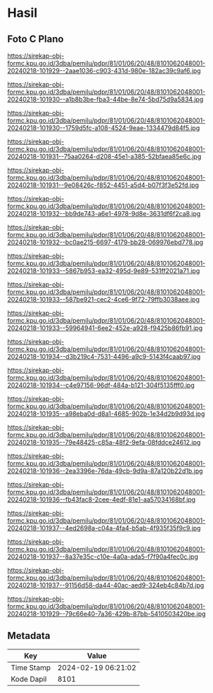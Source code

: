 # Hasil

## Foto C Plano

https://sirekap-obj-formc.kpu.go.id/3dba/pemilu/pdpr/81/01/06/20/48/8101062048001-20240218-101929--2aae1036-c903-431d-980e-182ac39c9af6.jpg

https://sirekap-obj-formc.kpu.go.id/3dba/pemilu/pdpr/81/01/06/20/48/8101062048001-20240218-101930--a1b8b3be-fba3-44be-8e74-5bd75d9a5834.jpg

https://sirekap-obj-formc.kpu.go.id/3dba/pemilu/pdpr/81/01/06/20/48/8101062048001-20240218-101930--1759d5fc-a108-4524-9eae-1334479d84f5.jpg

https://sirekap-obj-formc.kpu.go.id/3dba/pemilu/pdpr/81/01/06/20/48/8101062048001-20240218-101931--75aa0264-d208-45e1-a385-52bfaea85e6c.jpg

https://sirekap-obj-formc.kpu.go.id/3dba/pemilu/pdpr/81/01/06/20/48/8101062048001-20240218-101931--9e08426c-f852-4451-a5d4-b07f3f3e52fd.jpg

https://sirekap-obj-formc.kpu.go.id/3dba/pemilu/pdpr/81/01/06/20/48/8101062048001-20240218-101932--bb9de743-a6e1-4978-9d8e-3631df6f2ca8.jpg

https://sirekap-obj-formc.kpu.go.id/3dba/pemilu/pdpr/81/01/06/20/48/8101062048001-20240218-101932--bc0ae215-6697-4179-bb28-069976ebd778.jpg

https://sirekap-obj-formc.kpu.go.id/3dba/pemilu/pdpr/81/01/06/20/48/8101062048001-20240218-101933--5867b953-ea32-495d-9e89-531ff2021a71.jpg

https://sirekap-obj-formc.kpu.go.id/3dba/pemilu/pdpr/81/01/06/20/48/8101062048001-20240218-101933--587be921-cec2-4ce6-9f72-79ffb3038aee.jpg

https://sirekap-obj-formc.kpu.go.id/3dba/pemilu/pdpr/81/01/06/20/48/8101062048001-20240218-101933--59964941-6ee2-452e-a928-f9425b86fb91.jpg

https://sirekap-obj-formc.kpu.go.id/3dba/pemilu/pdpr/81/01/06/20/48/8101062048001-20240218-101934--d3b219c4-7531-4496-a9c9-5143f4caab97.jpg

https://sirekap-obj-formc.kpu.go.id/3dba/pemilu/pdpr/81/01/06/20/48/8101062048001-20240218-101934--c4e97156-96df-484a-b121-304f5135fff0.jpg

https://sirekap-obj-formc.kpu.go.id/3dba/pemilu/pdpr/81/01/06/20/48/8101062048001-20240218-101935--a98eba0d-d8a1-4685-902b-1e34d2b9d93d.jpg

https://sirekap-obj-formc.kpu.go.id/3dba/pemilu/pdpr/81/01/06/20/48/8101062048001-20240218-101935--79e48425-c85a-48f2-9efa-08fddce24612.jpg

https://sirekap-obj-formc.kpu.go.id/3dba/pemilu/pdpr/81/01/06/20/48/8101062048001-20240218-101936--2ea3396e-76da-49cb-9d9a-87a120b22d1b.jpg

https://sirekap-obj-formc.kpu.go.id/3dba/pemilu/pdpr/81/01/06/20/48/8101062048001-20240218-101936--fb43fac8-2cee-4edf-81e1-aa57034168bf.jpg

https://sirekap-obj-formc.kpu.go.id/3dba/pemilu/pdpr/81/01/06/20/48/8101062048001-20240218-101937--4ed2698a-c04a-4fa4-b5ab-4f935f35f9c9.jpg

https://sirekap-obj-formc.kpu.go.id/3dba/pemilu/pdpr/81/01/06/20/48/8101062048001-20240218-101937--8a37e35c-c10e-4a0a-ada5-f7f90a4fec0c.jpg

https://sirekap-obj-formc.kpu.go.id/3dba/pemilu/pdpr/81/01/06/20/48/8101062048001-20240218-101937--91156d58-da44-40ac-aed9-324eb4c84b7d.jpg

https://sirekap-obj-formc.kpu.go.id/3dba/pemilu/pdpr/81/01/06/20/48/8101062048001-20240218-101929--79c66e40-7a36-429b-87bb-5410503420be.jpg


## Metadata

| Key        | Value               |
| ---------- | ------------------- |
| Time Stamp | 2024-02-19 06:21:02 |
| Kode Dapil | 8101                |



